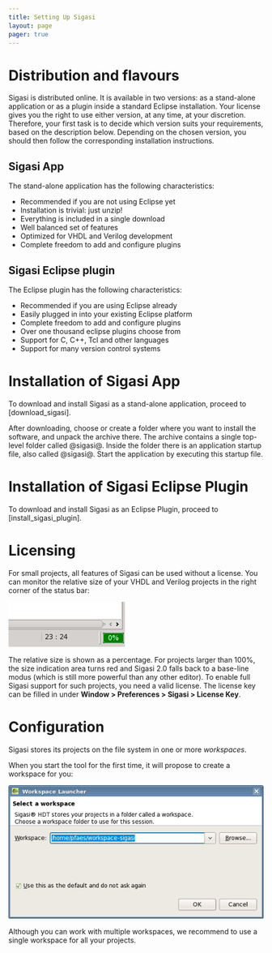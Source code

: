 ```yaml
---
title: Setting Up Sigasi
layout: page 
pager: true
---
```


Distribution and flavours
=========================

Sigasi is distributed online. It is available in two versions: as a stand-alone application or as a plugin inside a standard Eclipse installation. Your license gives you the right to use either version, at any time, at your discretion. Therefore, your first task is to decide which version suits your requirements, based on the description below. Depending on the chosen version, you should then follow the corresponding installation instructions.

Sigasi App
----------

The stand-alone application has the following characteristics:

* Recommended if you are not using Eclipse yet
* Installation is trivial: just unzip!
* Everything is included in a single download
* Well balanced set of features
* Optimized for VHDL and Verilog development
* Complete freedom to add and configure plugins

Sigasi Eclipse plugin
----------------------

The Eclipse plugin has the following characteristics:

* Recommended if you are using Eclipse already
* Easily plugged in into your existing Eclipse platform
* Complete freedom to add and configure plugins
* Over one thousand eclipse plugins choose from    
* Support for C, C++, Tcl and other languages
* Support for many version control systems

Installation of Sigasi App
==========================

To download and install Sigasi as a stand-alone application, proceed to [download_sigasi].

After downloading, choose or create a folder where you want to install the software, and unpack the archive there.  The archive contains a single top-level folder called @sigasi@.  Inside the folder there is an application startup file, also called @sigasi@. Start the application by executing this startup file.

Installation of Sigasi Eclipse Plugin
=====================================

To download and install Sigasi as an Eclipse Plugin, proceed to [install_sigasi_plugin].

Licensing
=========

For small projects, all features of Sigasi can be used without a license. You can monitor the relative size of your VHDL and Verilog projects in the right corner of the status bar:

![Marker Manager](/images/screenshots/smallProjectStatus.png)

The relative size is shown as a percentage. For projects larger than 100%, the size indication area turns red and Sigasi 2.0 falls back to a base-line modus (which is still more powerful than any other editor). To enable full Sigasi support for such projects, you need a valid license. The license key can be filled in under **Window > Preferences > Sigasi > License Key**.

Configuration
=============

Sigasi stores its projects on the file system in one or more _workspaces_.

When you start the tool for the first time, it will propose to create a workspace for you:

![Choose your workspace](/images/screenshots/chooseWorkspace2.png)

Although you can work with multiple workspaces, we recommend to use a single workspace for all your projects.

